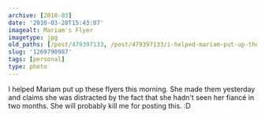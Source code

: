 ```yaml
---
archive: [2010-03]
date: '2010-03-28T15:43:07'
imagealt: Mariam's Flyer
imagetype: jpg
old_paths: [/post/479397133, /post/479397133/i-helped-mariam-put-up-these-flyers-this-morning]
slug: '1269790987'
tags: [personal]
type: photo
---
```


I helped Mariam put up these flyers this morning.  She made them yesterday
and claims she was distracted by the fact that she hadn't seen her fiancé
in two months.  She will probably kill me for posting this. :D

